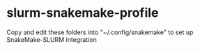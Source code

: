 # slurm-snakemake-profile
Copy and edit these folders into "~/.config/snakemake" to set up SnakeMake-SLURM integration
